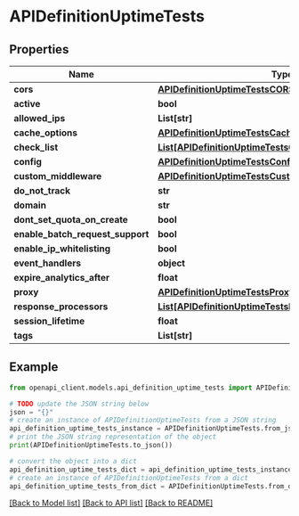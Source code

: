 # APIDefinitionUptimeTests


## Properties

Name | Type | Description | Notes
------------ | ------------- | ------------- | -------------
**cors** | [**APIDefinitionUptimeTestsCORS**](APIDefinitionUptimeTestsCORS.md) |  | [optional] 
**active** | **bool** |  | [optional] 
**allowed_ips** | **List[str]** |  | [optional] 
**cache_options** | [**APIDefinitionUptimeTestsCacheOptions**](APIDefinitionUptimeTestsCacheOptions.md) |  | [optional] 
**check_list** | [**List[APIDefinitionUptimeTestsCheckListInner]**](APIDefinitionUptimeTestsCheckListInner.md) |  | [optional] 
**config** | [**APIDefinitionUptimeTestsConfig**](APIDefinitionUptimeTestsConfig.md) |  | [optional] 
**custom_middleware** | [**APIDefinitionUptimeTestsCustomMiddleware**](APIDefinitionUptimeTestsCustomMiddleware.md) |  | [optional] 
**do_not_track** | **str** |  | [optional] 
**domain** | **str** |  | [optional] 
**dont_set_quota_on_create** | **bool** |  | [optional] 
**enable_batch_request_support** | **bool** |  | [optional] 
**enable_ip_whitelisting** | **bool** |  | [optional] 
**event_handlers** | **object** |  | [optional] 
**expire_analytics_after** | **float** |  | [optional] 
**proxy** | [**APIDefinitionUptimeTestsProxy**](APIDefinitionUptimeTestsProxy.md) |  | [optional] 
**response_processors** | [**List[APIDefinitionUptimeTestsResponseProcessorsInner]**](APIDefinitionUptimeTestsResponseProcessorsInner.md) |  | [optional] 
**session_lifetime** | **float** |  | [optional] 
**tags** | **List[str]** |  | [optional] 

## Example

```python
from openapi_client.models.api_definition_uptime_tests import APIDefinitionUptimeTests

# TODO update the JSON string below
json = "{}"
# create an instance of APIDefinitionUptimeTests from a JSON string
api_definition_uptime_tests_instance = APIDefinitionUptimeTests.from_json(json)
# print the JSON string representation of the object
print(APIDefinitionUptimeTests.to_json())

# convert the object into a dict
api_definition_uptime_tests_dict = api_definition_uptime_tests_instance.to_dict()
# create an instance of APIDefinitionUptimeTests from a dict
api_definition_uptime_tests_from_dict = APIDefinitionUptimeTests.from_dict(api_definition_uptime_tests_dict)
```
[[Back to Model list]](../README.md#documentation-for-models) [[Back to API list]](../README.md#documentation-for-api-endpoints) [[Back to README]](../README.md)


